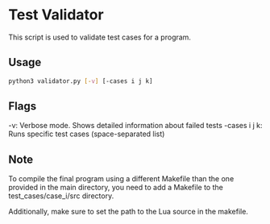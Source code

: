 # Test Validator

This script is used to validate test cases for a program.

## Usage

```bash
python3 validator.py [-v] [-cases i j k]
```
## Flags

-v: Verbose mode. Shows detailed information about failed tests
-cases i j k: Runs specific test cases (space-separated list)

## Note

To compile the final program using a different Makefile than the one provided in the main directory, you need to add a Makefile to the test_cases/case_i/src directory.

Additionally, make sure to set the path to the Lua source in the makefile.